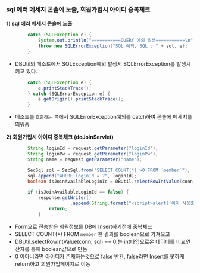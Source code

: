 ### sql 에러 메세지 콘솔에 노출, 회원가입시 아이디 중복체크

**1\) sql 에러 메세지 콘솔에 노출**

```java
		catch (SQLException e) {
			System.out.println("===========QUERY 예외 발생===========\n" +sql);
			throw new SQLErrorException("SQL 예외, SQL : " + sql, e);
		}
```

- DBUtil의 메소드에서 SQLException예외 발생시 SQLErrorException를 발생시키고 있다.

```java
		catch (SQLException e) {
			e.printStackTrace();
		} catch (SQLErrorException e) {
			e.getOrigin().printStackTrace();
		} 
```

-  메소드를 ```호출하는 쪽```에서 SQLErrorException예외를 catch하여 콘솔에 메세지를 띄워줌

**2\)  회원가입시 아이디 중복체크 (doJoinServlet)**	

```java
        String loginId = request.getParameter("loginId");
        String loginPw = request.getParameter("loginPw");
        String name = request.getParameter("name");

        SecSql sql = SecSql.from("SELECT COUNT(*) >0 FROM `member`");
        sql.append("WHERE loginId = ?", loginId);
        boolean isJoinAvailableLoginId = DBUtil.selectRowIntValue(conn, sql) == 0;

        if (isJoinAvailableLoginId == false) {
			response.getWriter()
						.append(String.format("<script>alert('이미 사용중인 아이디입니다.'); location.replace('join');</script>"));
				return;
			}
```

- Form으로 전송받은 회원정보를 DB에 Insert하기전에 중복체크
- SELECT COUNT(*) FROM `member` 한 결과를 boolean으로 가져오고
- DBUtil.selectRowIntValue(conn, sql) == 0;는 int타입으로온 데이터를 비교연산자를 통해 boolean값으로 만듬
- 0 이아니라면 아이디가 존재하는것으로 false 반환, false라면 Insert를 못하게 return하고 회원가입페이지로 이동

